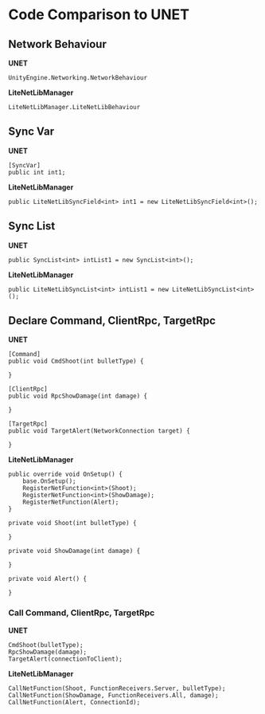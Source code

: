 # Code Comparison to UNET

## Network Behaviour

**UNET**
```
UnityEngine.Networking.NetworkBehaviour
```
**LiteNetLibManager**
```
LiteNetLibManager.LiteNetLibBehaviour
```


## Sync Var

**UNET**
```
[SyncVar]
public int int1;
```
**LiteNetLibManager**
```
public LiteNetLibSyncField<int> int1 = new LiteNetLibSyncField<int>();
```


## Sync List
**UNET**
```
public SyncList<int> intList1 = new SyncList<int>();
```
**LiteNetLibManager**
```
public LiteNetLibSyncList<int> intList1 = new LiteNetLibSyncList<int>();
```


## Declare Command, ClientRpc, TargetRpc
**UNET**
```
[Command]
public void CmdShoot(int bulletType) {

}

[ClientRpc]
public void RpcShowDamage(int damage) {

}

[TargetRpc]
public void TargetAlert(NetworkConnection target) {
    
}
```
**LiteNetLibManager**
```
public override void OnSetup() {
    base.OnSetup();
    RegisterNetFunction<int>(Shoot);
    RegisterNetFunction<int>(ShowDamage);
    RegisterNetFunction(Alert);
}

private void Shoot(int bulletType) {

}

private void ShowDamage(int damage) {

}

private void Alert() {

}
```


### Call Command, ClientRpc, TargetRpc
**UNET**
```
CmdShoot(bulletType);
RpcShowDamage(damage);
TargetAlert(connectionToClient);
```
**LiteNetLibManager**
```
CallNetFunction(Shoot, FunctionReceivers.Server, bulletType);
CallNetFunction(ShowDamage, FunctionReceivers.All, damage);
CallNetFunction(Alert, ConnectionId);
```